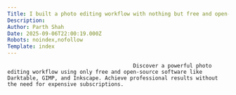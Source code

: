 ```yaml
---
Title: I built a photo editing workflow with nothing but free and open-source tools
Description: 
Author: Parth Shah
Date: 2025-09-06T22:00:19.000Z
Robots: noindex,nofollow
Template: index
---
```


                                            Discover a powerful photo editing workflow using only free and open-source software like Darktable, GIMP, and Inkscape. Achieve professional results without the need for expensive subscriptions.
                                        